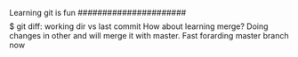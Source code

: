 Learning git is fun
######################
$$$$$$$$$$$$$$$$$$$$$$$$$$$$$$$$$
git diff: working dir vs last commit
How about learning merge?
Doing changes in other and will merge it with master.
Fast forarding master branch now
